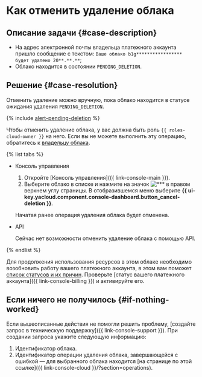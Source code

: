 # Как отменить удаление облака


## Описание задачи {#case-description}

* На адрес электронной почты владельца платежного аккаунта пришло сообщение с текстом: `Ваше облако b1g***************** будет удалено 20**.**.**`;
* Облако находится в состоянии `PENDING_DELETION`.

## Решение {#case-resolution}

Отменить удаление можно вручную, пока облако находится в статусе ожидания удаления `PENDING_DELETION`.

{% include [alert-pending-deletion](../../../_includes/resource-manager/alert-pending-deletion.md) %}

Чтобы отменить удаление облака, у вас должна быть роль `{{ roles-cloud-owner }}` на него. Если вы не можете выполнить эту операцию, обратитесь к [владельцу облака](../../../resource-manager/concepts/resources-hierarchy.md#owner).

{% list tabs %}

- Консоль управления

  1. Откройте [Консоль управления]({{ link-console-main }}).
  1. Выберите облако в списке и нажмите на значок ![***](../../../_assets/options.svg) в правом верхнем углу страницы. В отобразившемся меню выберите  **{{ ui-key.yacloud.component.console-dashboard.button_cancel-deletion }}**.

  Начатая ранее операция удаления облака будет отменена.

- API

  Сейчас нет возможности отменить удаление облака с помощью API.

{% endlist %}

Для продолжения использования ресурсов в этом облаке необходимо возобновить работу вашего платежного аккаунта, в этом вам поможет [список статусов и их причин](../../../billing/concepts/billing-account-statuses.md). Проверьте [статус вашего платежного аккаунта]({{ link-console-billing }}) и активируйте его.

## Если ничего не получилось {#if-nothing-worked}

Если вышеописанные действия не помогли решить проблему, [создайте запрос в техническую поддержку]({{ link-console-support }}). При создании запроса укажите следующую информацию:

1. Идентификатор облака.
1. Идентификатор операции удаления облака, завершающейся с ошибкой — для выбранного облака находится [на странице по этой ссылке]({{ link-console-cloud }}/?section=operations).
